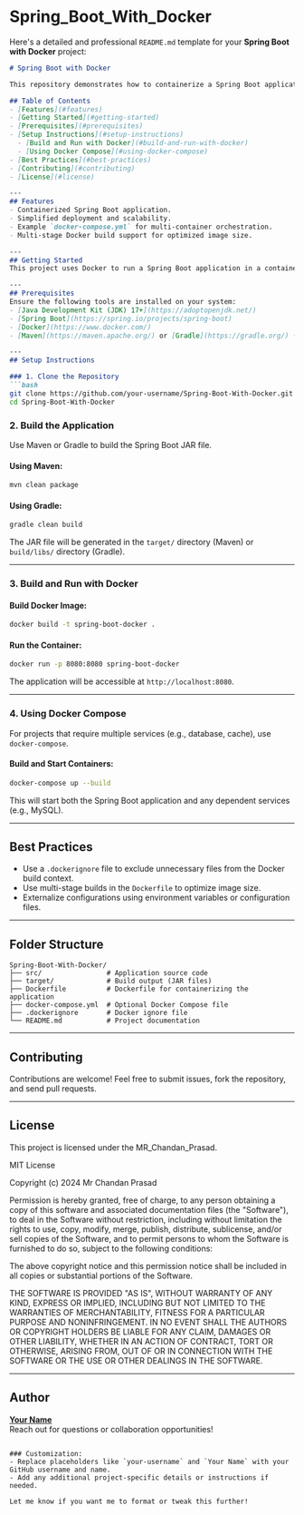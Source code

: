 # Spring_Boot_With_Docker

Here's a detailed and professional `README.md` template for your **Spring Boot with Docker** project:

```markdown
# Spring Boot with Docker

This repository demonstrates how to containerize a Spring Boot application using Docker. It includes a step-by-step setup, a `Dockerfile`, and optional `docker-compose.yml` for orchestrating multi-container environments.

## Table of Contents
- [Features](#features)
- [Getting Started](#getting-started)
- [Prerequisites](#prerequisites)
- [Setup Instructions](#setup-instructions)
  - [Build and Run with Docker](#build-and-run-with-docker)
  - [Using Docker Compose](#using-docker-compose)
- [Best Practices](#best-practices)
- [Contributing](#contributing)
- [License](#license)

---
## Features
- Containerized Spring Boot application.
- Simplified deployment and scalability.
- Example `docker-compose.yml` for multi-container orchestration.
- Multi-stage Docker build support for optimized image size.

---
## Getting Started
This project uses Docker to run a Spring Boot application in a containerized environment. Follow the instructions below to build and run the application.

---
## Prerequisites
Ensure the following tools are installed on your system:
- [Java Development Kit (JDK) 17+](https://adoptopenjdk.net/)
- [Spring Boot](https://spring.io/projects/spring-boot)
- [Docker](https://www.docker.com/)
- [Maven](https://maven.apache.org/) or [Gradle](https://gradle.org/) (for building the application)

---
## Setup Instructions

### 1. Clone the Repository
```bash
git clone https://github.com/your-username/Spring-Boot-With-Docker.git
cd Spring-Boot-With-Docker
```

### 2. Build the Application
Use Maven or Gradle to build the Spring Boot JAR file.

#### Using Maven:
```bash
mvn clean package
```

#### Using Gradle:
```bash
gradle clean build
```

The JAR file will be generated in the `target/` directory (Maven) or `build/libs/` directory (Gradle).

---

### 3. Build and Run with Docker

#### Build Docker Image:
```bash
docker build -t spring-boot-docker .
```

#### Run the Container:
```bash
docker run -p 8080:8080 spring-boot-docker
```

The application will be accessible at `http://localhost:8080`.

---

### 4. Using Docker Compose
For projects that require multiple services (e.g., database, cache), use `docker-compose`.

#### Build and Start Containers:
```bash
docker-compose up --build
```

This will start both the Spring Boot application and any dependent services (e.g., MySQL).

---

## Best Practices
- Use a `.dockerignore` file to exclude unnecessary files from the Docker build context.
- Use multi-stage builds in the `Dockerfile` to optimize image size.
- Externalize configurations using environment variables or configuration files.

---

## Folder Structure
```
Spring-Boot-With-Docker/
├── src/                # Application source code
├── target/             # Build output (JAR files)
├── Dockerfile          # Dockerfile for containerizing the application
├── docker-compose.yml  # Optional Docker Compose file
├── .dockerignore       # Docker ignore file
└── README.md           # Project documentation
```

---

## Contributing
Contributions are welcome! Feel free to submit issues, fork the repository, and send pull requests.

---

## License
This project is licensed under the MR_Chandan_Prasad.

MIT License

Copyright (c) 2024 Mr Chandan Prasad

Permission is hereby granted, free of charge, to any person obtaining a copy
of this software and associated documentation files (the "Software"), to deal
in the Software without restriction, including without limitation the rights
to use, copy, modify, merge, publish, distribute, sublicense, and/or sell
copies of the Software, and to permit persons to whom the Software is
furnished to do so, subject to the following conditions:

The above copyright notice and this permission notice shall be included in all
copies or substantial portions of the Software.

THE SOFTWARE IS PROVIDED "AS IS", WITHOUT WARRANTY OF ANY KIND, EXPRESS OR
IMPLIED, INCLUDING BUT NOT LIMITED TO THE WARRANTIES OF MERCHANTABILITY,
FITNESS FOR A PARTICULAR PURPOSE AND NONINFRINGEMENT. IN NO EVENT SHALL THE
AUTHORS OR COPYRIGHT HOLDERS BE LIABLE FOR ANY CLAIM, DAMAGES OR OTHER
LIABILITY, WHETHER IN AN ACTION OF CONTRACT, TORT OR OTHERWISE, ARISING FROM,
OUT OF OR IN CONNECTION WITH THE SOFTWARE OR THE USE OR OTHER DEALINGS IN THE
SOFTWARE.

---

## Author
**[Your Name](https://github.com/Mr-Chandan-Prasad)**  
Reach out for questions or collaboration opportunities!
```

### Customization:
- Replace placeholders like `your-username` and `Your Name` with your GitHub username and name.
- Add any additional project-specific details or instructions if needed.

Let me know if you want me to format or tweak this further!
